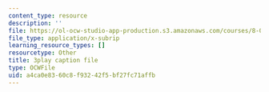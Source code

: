 ```yaml
---
content_type: resource
description: ''
file: https://ol-ocw-studio-app-production.s3.amazonaws.com/courses/8-01sc-classical-mechanics-fall-2016/a4ca0e8360c8f93242f5bf27fc71affb_jtOxRPQDuJs.srt
file_type: application/x-subrip
learning_resource_types: []
resourcetype: Other
title: 3play caption file
type: OCWFile
uid: a4ca0e83-60c8-f932-42f5-bf27fc71affb
---
```

